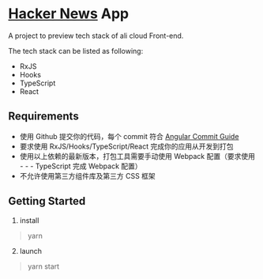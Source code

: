 # [Hacker News](https://news.ycombinator.com/) App

A project to preview tech stack of ali cloud Front-end.

The tech stack can be listed as following:

- RxJS
- Hooks
- TypeScript
- React

## Requirements

- 使用 Github 提交你的代码，每个 commit 符合 [Angular Commit Guide](https://github.com/angular/angular/blob/master/CONTRIBUTING.md#commit)
- 要求使用 RxJS/Hooks/TypeScript/React 完成你的应用从开发到打包
- 使用以上依赖的最新版本，打包工具需要手动使用 Webpack 配置（要求使用 - - - TypeScript 完成 Webpack 配置）
- 不允许使用第三方组件库及第三方 CSS 框架

## Getting Started

1. install

> yarn

2. launch

> yarn start

